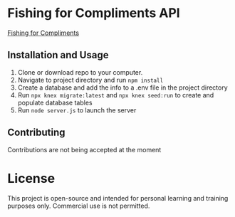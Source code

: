 # Fishing for Compliments API

[Fishing for Compliments](https://github.com/fio-md/fishing-project)

## Installation and Usage

1. Clone or download repo to your computer.
2. Navigate to project directory and run `npm install`
3. Create a database and add the info to a .env file in the project directory
4. Run `npx knex migrate:latest` and `npx knex seed:run` to create and populate database tables
4. Run `node server.js` to launch the server

## Contributing

Contributions are not being accepted at the moment

# License

This project is open-source and intended for personal learning and training purposes only. Commercial use is not permitted.
